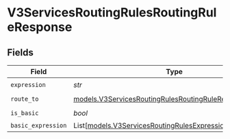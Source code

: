 # V3ServicesRoutingRulesRoutingRuleResponse


## Fields

| Field                                                                                                                    | Type                                                                                                                     | Required                                                                                                                 | Description                                                                                                              |
| ------------------------------------------------------------------------------------------------------------------------ | ------------------------------------------------------------------------------------------------------------------------ | ------------------------------------------------------------------------------------------------------------------------ | ------------------------------------------------------------------------------------------------------------------------ |
| `expression`                                                                                                             | *str*                                                                                                                    | :heavy_check_mark:                                                                                                       | N/A                                                                                                                      |
| `route_to`                                                                                                               | [models.V3ServicesRoutingRulesRoutingRuleResponseRouteTo](../models/v3servicesroutingrulesroutingruleresponserouteto.md) | :heavy_check_mark:                                                                                                       | N/A                                                                                                                      |
| `is_basic`                                                                                                               | *bool*                                                                                                                   | :heavy_check_mark:                                                                                                       | N/A                                                                                                                      |
| `basic_expression`                                                                                                       | List[[models.V3ServicesRoutingRulesExpressionBranch](../models/v3servicesroutingrulesexpressionbranch.md)]               | :heavy_minus_sign:                                                                                                       | N/A                                                                                                                      |